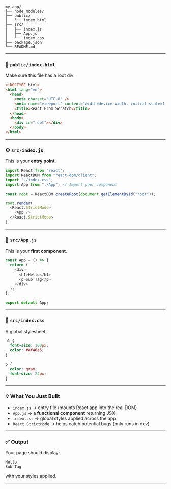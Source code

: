 ```
my-app/
├── node_modules/
├── public/
│   └── index.html
├── src/
│   ├── index.js
│   ├── App.js
│   └── index.css
├── package.json
└── README.md
```

---

### 🧩 `public/index.html`

Make sure this file has a root div:

```html
<!DOCTYPE html>
<html lang="en">
  <head>
    <meta charset="UTF-8" />
    <meta name="viewport" content="width=device-width, initial-scale=1.0" />
    <title>React From Scratch</title>
  </head>
  <body>
    <div id="root"></div>
  </body>
</html>
```

---

### ⚙️ `src/index.js`

This is your **entry point**.

```javascript
import React from "react";
import ReactDOM from "react-dom/client";
import "./index.css";
import App from "./App"; // Import your component

const root = ReactDOM.createRoot(document.getElementById("root"));

root.render(
  <React.StrictMode>
    <App />
  </React.StrictMode>
);
```

---

### 🧱 `src/App.js`

This is your **first component**.

```javascript
const App = () => {
  return (
    <div>
      <h1>Hello</h1>
      <p>Sub Tag</p>
    </div>
  );
};

export default App;
```

---

### 🎨 `src/index.css`

A global stylesheet.

```css
h1 {
  font-size: 100px;
  color: #4f46e5;
}

p {
  color: gray;
  font-size: 24px;
}
```

---

### 💡 What You Just Built

* `index.js` → entry file (mounts React app into the real DOM)
* `App.js` → a **functional component** returning JSX
* `index.css` → global styles applied across the app
* `React.StrictMode` → helps catch potential bugs (only runs in dev)

---

### ✅ Output

Your page should display:

```
Hello
Sub Tag
```

with your styles applied.

---
